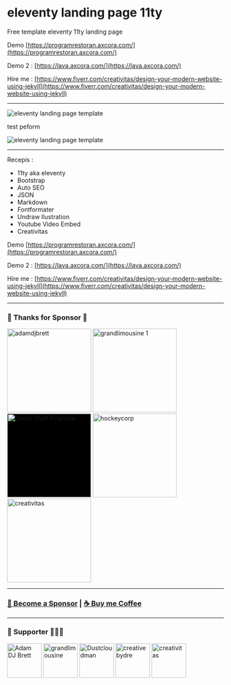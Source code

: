 # eleventy landing page 11ty

Free template eleventy 11ty landing page

Demo [https://programrestoran.axcora.com/](https://programrestoran.axcora.com/)

Demo 2 : [https://lava.axcora.com/](https://lava.axcora.com/)

Hire me : [https://www.fiverr.com/creativitas/design-your-modern-website-using-jekyll](https://www.fiverr.com/creativitas/design-your-modern-website-using-jekyll)

-----------------------------

![eleventy landing page template](landingpage11ty.png)

test peform

![eleventy landing page template](test.png)


-----------------------------
Recepis :

- 11ty aka eleventy
- Bootstrap
- Auto SEO
- JSON
- Markdown
- Fontformater
- Undraw Ilustration
- Youtube Video Embed
- Creativitas

Demo [https://programrestoran.axcora.com/](https://programrestoran.axcora.com/)

Demo 2 : [https://lava.axcora.com/](https://lava.axcora.com/)

Hire me : [https://www.fiverr.com/creativitas/design-your-modern-website-using-jekyll](https://www.fiverr.com/creativitas/design-your-modern-website-using-jekyll)

----

### 💖 Thanks for Sponsor 🤞

<a href="https://www.adamdjbrett.com/" target="_blank"><img src="https://github.com/adamdjbrett/adamdjbrett.github.io/blob/master/assets/img/open-graph-logo.png?raw=true" alt="adamdjbrett" width="195" height="195"/></a> <a href="https://www.grandlimousine.com/atlanta" target="_blank"><img src="https://avatars.githubusercontent.com/u/136876765?v=4" alt="grandlimousine 1" width="195" height="195"/></a> <a href="https://lk-fiduciaire.ch/" target="_blank"><img style="background-color:black;" src="https://res.cloudinary.com/dxzzbiy9d/image/upload/f_webp/v1712407675/2-removebg-preview_hbnowz.png" alt="Swiss Chief Financial" width="195" height="195"/></a> <a href="https://www.hockeycomputindo.com/themes/" target="_blank"><img src="https://www.hockeycomputindo.com/img/hockeycompcarwebsite.jpg" alt="hockeycorp" width="195" height="195"/></a> <a href="https://fiverr.com/creativitas/" target="_blank"><img src="https://creativitas.github.io//assets/img/creativitaswebdev.webp" alt="creativitas" width="195" height="195"/></a>

----

### [🚀 Become a Sponsor](https://github.com/sponsors/mesinkasir) | [☕ Buy me Coffee](https://www.paypal.com/cgi-bin/webscr?cmd=_s-xclick&hosted_button_id=JVZVXBC4N9DAN)

----

### 🥇 Supporter 👨🏻‍🚀

<a href="https://github.com/adamdjbrett"><img src="https://avatars.githubusercontent.com/u/22662978?v=4" alt="Adam DJ Brett" width="80" height="80"/></a> <a href="https://github.com/grandlimo/"><img src="https://avatars.githubusercontent.com/u/136876765?v=4" width="80" height="80" alt="grandlimousine"/></a> <a href="https://github.com/Dustcloudman"><img alt="Dustcloudman" src="https://avatars.githubusercontent.com/u/103728037?v=4" width="80" height="80"/></a> <a href="https://github.com/creativebydre"><img alt="creativebydre" src="https://avatars.githubusercontent.com/u/70264436?v=4" width="80" height="80"/></a> <a href="https://github.com/creativitas"><img alt="creativitas" src="https://avatars.githubusercontent.com/u/112189857?v=4" width="80" height="80"/></a>
